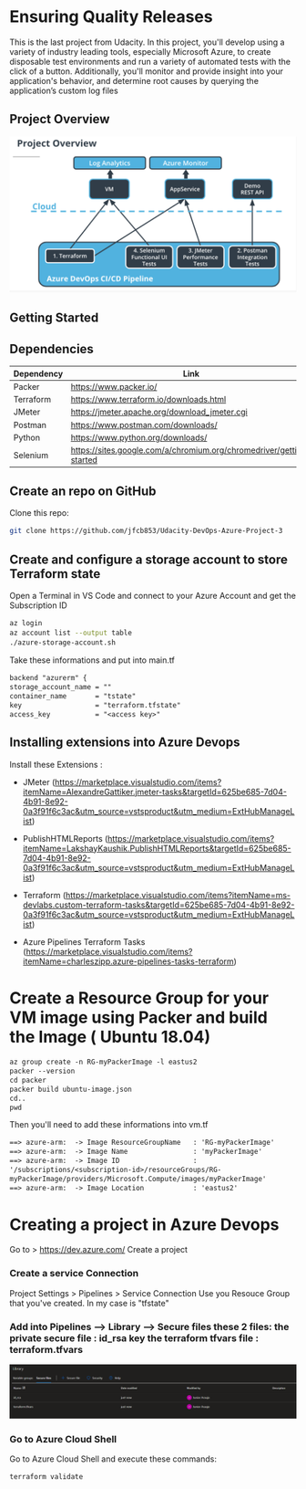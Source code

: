# Ensuring Quality Releases

This is the last project from Udacity. In this project, you'll develop using a variety of industry leading tools, especially Microsoft Azure, to create disposable test environments and run a variety of automated tests with the click of a button. Additionally, you'll monitor and provide insight into your application's behavior, and determine root causes by querying the application’s custom log files

## Project Overview

![image](https://github.com/juniorcfaj/third-project/blob/main/src/overview.png)

## Getting Started

## Dependencies
| Dependency | Link |
| ------ | ------ |
| Packer | https://www.packer.io/ |
| Terraform | https://www.terraform.io/downloads.html |
| JMeter |  https://jmeter.apache.org/download_jmeter.cgi|
| Postman | https://www.postman.com/downloads/ |
| Python | https://www.python.org/downloads/ |
| Selenium | https://sites.google.com/a/chromium.org/chromedriver/getting-started |

## Create an repo on GitHub

Clone this repo:

```sh
git clone https://github.com/jfcb853/Udacity-DevOps-Azure-Project-3
```

## Create and configure a storage account to store Terraform state

Open a Terminal in VS Code and connect to your Azure Account and get the Subscription ID

```bash
az login 
az account list --output table
./azure-storage-account.sh
```

Take these informations and put into main.tf

```
backend "azurerm" {
storage_account_name = ""
container_name       = "tstate"
key                  = "terraform.tfstate"
access_key           = "<access key>"
```

## Installing extensions into Azure Devops

Install these Extensions :

* JMeter (https://marketplace.visualstudio.com/items?itemName=AlexandreGattiker.jmeter-tasks&targetId=625be685-7d04-4b91-8e92-0a3f91f6c3ac&utm_source=vstsproduct&utm_medium=ExtHubManageList)
  
* PublishHTMLReports (https://marketplace.visualstudio.com/items?itemName=LakshayKaushik.PublishHTMLReports&targetId=625be685-7d04-4b91-8e92-0a3f91f6c3ac&utm_source=vstsproduct&utm_medium=ExtHubManageList)

* Terraform (https://marketplace.visualstudio.com/items?itemName=ms-devlabs.custom-terraform-tasks&targetId=625be685-7d04-4b91-8e92-0a3f91f6c3ac&utm_source=vstsproduct&utm_medium=ExtHubManageList)

* Azure Pipelines Terraform Tasks (https://marketplace.visualstudio.com/items?itemName=charleszipp.azure-pipelines-tasks-terraform)

# Create a Resource Group for your VM image using Packer and build the Image ( Ubuntu 18.04)

```
az group create -n RG-myPackerImage -l eastus2
packer --version
cd packer
packer build ubuntu-image.json
cd..
pwd
```

Then you'll need to add these informations into vm.tf
```
==> azure-arm:  -> Image ResourceGroupName   : 'RG-myPackerImage'
==> azure-arm:  -> Image Name                : 'myPackerImage'
==> azure-arm:  -> Image ID                  : '/subscriptions/<subscription-id>/resourceGroups/RG-myPackerImage/providers/Microsoft.Compute/images/myPackerImage'
==> azure-arm:  -> Image Location            : 'eastus2'
```

# Creating a project in Azure Devops

Go to > https://dev.azure.com/
Create a project

### Create a service Connection

Project Settings > Pipelines > Service Connection
Use you Resouce Group that you've created. In my case is "tfstate"

### Add into Pipelines --> Library --> Secure files these 2 files: the private secure file : id_rsa key the terraform tfvars file : terraform.tfvars

![image](https://github.com/juniorcfaj/third-project/blob/main/src/pipelines.PNG)

### Go to Azure Cloud Shell

Go to Azure Cloud Shell and execute these commands:

```
terraform validate
```
